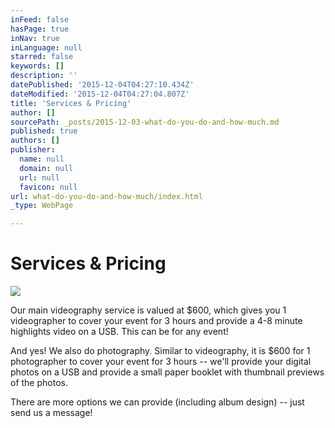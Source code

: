 ```yaml
---
inFeed: false
hasPage: true
inNav: true
inLanguage: null
starred: false
keywords: []
description: ''
datePublished: '2015-12-04T04:27:10.434Z'
dateModified: '2015-12-04T04:27:04.807Z'
title: 'Services & Pricing'
author: []
sourcePath: _posts/2015-12-03-what-do-you-do-and-how-much.md
published: true
authors: []
publisher:
  name: null
  domain: null
  url: null
  favicon: null
url: what-do-you-do-and-how-much/index.html
_type: WebPage

---
```

# Services & Pricing
![](https://s3-us-west-2.amazonaws.com/the-grid-img/p/05fbb5313b57b97ef5a10a466ba7d733e0eec355.jpg)

Our main videography service is valued at $600, which gives you 1 videographer to cover your event for 3 hours and provide a 4-8 minute highlights video on a USB. This can be for any event!

And yes! We also do photography. Similar to videography, it is $600 for 1 photographer to cover your event for 3 hours -- we'll provide your digital photos on a USB and provide a small paper booklet with thumbnail previews of the photos.

There are more options we can provide (including album design) -- just send us a message!